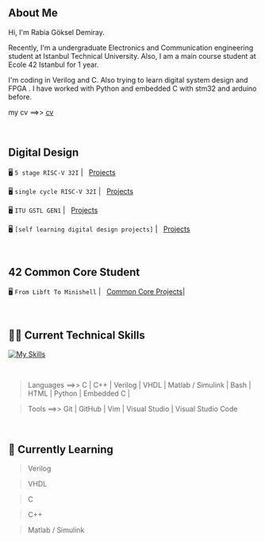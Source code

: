 ## About Me
Hi, I'm Rabia Göksel Demiray. 

Recently, I'm a undergraduate Electronics and Communication engineering student at Istanbul Technical University. Also, I am a main course student at Ecole 42 Istanbul for 1 year. 

I'm coding in Verilog and C. Also trying to learn digital system design and FPGA . I have worked with Python and embedded C with stm32 and arduino before.


my cv ==>>  [cv](https://github.com/rgoksel/rgoksel/blob/main/rabia%20g%C3%B6ksel%20demiray%20cv.pdf)

</br>

## Digital Design

🖥️ `5 stage RISC-V 32I`
| &nbsp; [Projects](https://github.com/rgoksel/RV32I-Core)

🖥️ `single cycle RISC-V 32I`
| &nbsp; [Projects](https://github.com/rgoksel/single-cycle-RV32I-Core)

🖥️ `ITU GSTL GEN1`
| &nbsp; [Projects](https://github.com/rgoksel/ITU-GSTL-GEN1)

🖥️  `[self learning digital design projects]`
| &nbsp; [Projects](https://github.com/rgoksel/Digital-Design)


<br>

## 42 Common Core Student

 🖥️ `From Libft To Minishell`
| &nbsp; [Common Core Projects](https://github.com/rgoksel/42/blob/main/README.md)|

<br>

## 🧑‍💻 Current Technical Skills

[![My Skills](https://skillicons.dev/icons?i=c,cpp,bash,vim,py,arduino,vscode,html,github,git,visualstudio,stm32)](https://skillicons.dev)

<br>

> Languages ==>>  C | C++ | Verilog | VHDL |  Matlab / Simulink | Bash | HTML | Python | Embedded C |

> Tools ==>>  Git | GitHub | Vim | Visual Studio | Visual Studio Code 

<br>


## 🌱 Currently Learning
> Verilog

> VHDL

> C

> C++

> Matlab / Simulink 


<br>






